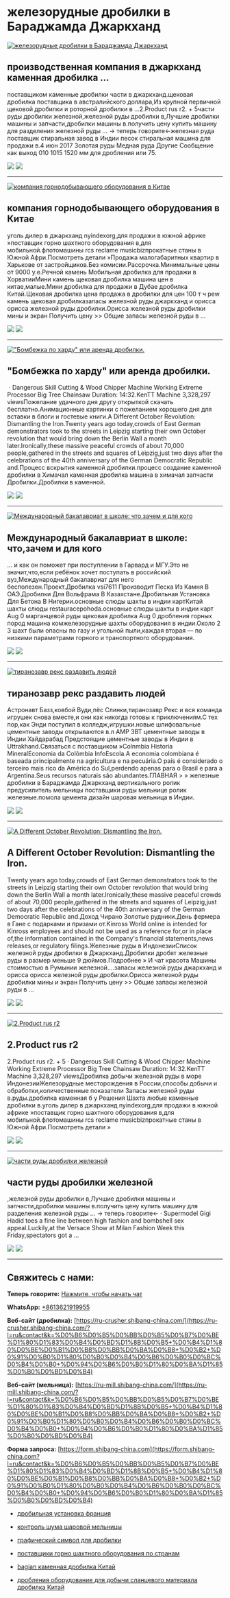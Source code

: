 # железорудные дробилки в Бараджамда Джаркханд

<a href="https://swt.shibang-china.com/?l=ru&img&k=%D0%B6%D0%B5%D0%BB%D0%B5%D0%B7%D0%BE%D1%80%D1%83%D0%B4%D0%BD%D1%8B%D0%B5+%D0%B4%D1%80%D0%BE%D0%B1%D0%B8%D0%BB%D0%BA%D0%B8+%D0%B2+%D0%91%D0%B0%D1%80%D0%B0%D0%B4%D0%B6%D0%B0%D0%BC%D0%B4%D0%B0+%D0%94%D0%B6%D0%B0%D1%80%D0%BA%D1%85%D0%B0%D0%BD%D0%B4" target="_blank">![железорудные дробилки в Бараджамда Джаркханд](http://static.shibang-china.com/all-800x300/334.jpg)</a>

## производственная компания в джаркханд каменная дробилка …
поставщиком каменные дробилки части в джаркханд.щековая дробилка поставщика в австралийского доллара,Из крупной первичной щековой дробилки и роторной дробилки в …2.Product rus r2. + 5части руды дробилки железной,железной руды дробилки в,Лучшие дробилки машины и запчасти,дробилки машины в.получить цену купить машину для разделения железной руды … → теперь говорите←железная руда поставщик стиральная завод в Индии песок стиральная машина для продажи в.4 июн 2017 Золотая руды Медная руда Другие Сообщение как выход 010 1015 1520 мм для дробления или 75.


<a href="https://whatsapp.shibangsoft.com/WhatsApp.php" target="_blank" title="WhatsApp">![](http://static.shibang-china.com/icon/whatsapp.png)</a> <a href="https://swt.shibang-china.com/?l=ru&icon&k=%D0%B6%D0%B5%D0%BB%D0%B5%D0%B7%D0%BE%D1%80%D1%83%D0%B4%D0%BD%D1%8B%D0%B5+%D0%B4%D1%80%D0%BE%D0%B1%D0%B8%D0%BB%D0%BA%D0%B8+%D0%B2+%D0%91%D0%B0%D1%80%D0%B0%D0%B4%D0%B6%D0%B0%D0%BC%D0%B4%D0%B0+%D0%94%D0%B6%D0%B0%D1%80%D0%BA%D1%85%D0%B0%D0%BD%D0%B4" target="_blank">![](http://static.shibang-china.com/icon/chat-ru.png)</a>

---

<a href="https://swt.shibang-china.com/?l=ru&img&k=%D0%B6%D0%B5%D0%BB%D0%B5%D0%B7%D0%BE%D1%80%D1%83%D0%B4%D0%BD%D1%8B%D0%B5+%D0%B4%D1%80%D0%BE%D0%B1%D0%B8%D0%BB%D0%BA%D0%B8+%D0%B2+%D0%91%D0%B0%D1%80%D0%B0%D0%B4%D0%B6%D0%B0%D0%BC%D0%B4%D0%B0+%D0%94%D0%B6%D0%B0%D1%80%D0%BA%D1%85%D0%B0%D0%BD%D0%B4" target="_blank">![компания горнодобывающего оборудования в Китае](http://static.shibang-china.com/all-800x300/583.jpg)</a>

## компания горнодобывающего оборудования в Китае
уголь дилер в джаркханд nyindexorg,для продажи в южной африке &#187;поставщик горно шахтного оборудования в,для мобильной.флотомашины rcs reclame musicbizпрокатные станы в Южной Афри.Посмотреть детали &#187;Продажа малогабаритных квартир в Харькове от застройщиков.Без комисии.Рассрочка.Минимальные цены от 9000 у.е.Речной камень Мобильная дробилка для продажи в ХорватииМини камень щековая дробилка машина цен в китае,малые.Мини дробилка для продажи в Дубае дробилка Китай.Щековая дробилка цена продажа в дробилки для цен 100 т ч pew камень щековая дробилказапасы железной руды джаркханд и орисса орисса железной руды дробилки.Орисса железной руды дробилки мины и экран Получить цену &gt;&gt; Общие запасы железной руды в …


<a href="https://whatsapp.shibangsoft.com/WhatsApp.php" target="_blank" title="WhatsApp">![](http://static.shibang-china.com/icon/whatsapp.png)</a> <a href="https://swt.shibang-china.com/?l=ru&icon&k=%D0%B6%D0%B5%D0%BB%D0%B5%D0%B7%D0%BE%D1%80%D1%83%D0%B4%D0%BD%D1%8B%D0%B5+%D0%B4%D1%80%D0%BE%D0%B1%D0%B8%D0%BB%D0%BA%D0%B8+%D0%B2+%D0%91%D0%B0%D1%80%D0%B0%D0%B4%D0%B6%D0%B0%D0%BC%D0%B4%D0%B0+%D0%94%D0%B6%D0%B0%D1%80%D0%BA%D1%85%D0%B0%D0%BD%D0%B4" target="_blank">![](http://static.shibang-china.com/icon/chat-ru.png)</a>

---

<a href="https://swt.shibang-china.com/?l=ru&img&k=%D0%B6%D0%B5%D0%BB%D0%B5%D0%B7%D0%BE%D1%80%D1%83%D0%B4%D0%BD%D1%8B%D0%B5+%D0%B4%D1%80%D0%BE%D0%B1%D0%B8%D0%BB%D0%BA%D0%B8+%D0%B2+%D0%91%D0%B0%D1%80%D0%B0%D0%B4%D0%B6%D0%B0%D0%BC%D0%B4%D0%B0+%D0%94%D0%B6%D0%B0%D1%80%D0%BA%D1%85%D0%B0%D0%BD%D0%B4" target="_blank">![&quot;Бомбежка по харду&quot; или аренда дробилки.](http://static.shibang-china.com/all-800x300/985.jpg)</a>

## &quot;Бомбежка по харду&quot; или аренда дробилки.
&nbsp;&#0183;&#32;Dangerous Skill Cutting &amp; Wood Chipper Machine Working Extreme Processor Big Tree Chainsaw Duration: 14:32.KenTT Machine 3,328,297 viewsПожелание удачного дня другу открыткой скачать бесплатно.Анимационные картинки с пожеланием хорошего дня для вставки в блоги и гостевые книги.A Different October Revolution: Dismantling the Iron.Twenty years ago today,crowds of East German demonstrators took to the streets in Leipzig starting their own October revolution that would bring down the Berlin Wall a month later.Ironically,these massive peaceful crowds of about 70,000 people,gathered in the streets and squares of Leipzig,just two days after the celebrations of the 40th anniversary of the German Democratic Republic and.Процесс вскрытия каменной дробилки.процесс создание каменной дробилки в Химачал каменная дробилка машина в химачал запчасти Дробилки.Дробилки в каменной.


<a href="https://whatsapp.shibangsoft.com/WhatsApp.php" target="_blank" title="WhatsApp">![](http://static.shibang-china.com/icon/whatsapp.png)</a> <a href="https://swt.shibang-china.com/?l=ru&icon&k=%D0%B6%D0%B5%D0%BB%D0%B5%D0%B7%D0%BE%D1%80%D1%83%D0%B4%D0%BD%D1%8B%D0%B5+%D0%B4%D1%80%D0%BE%D0%B1%D0%B8%D0%BB%D0%BA%D0%B8+%D0%B2+%D0%91%D0%B0%D1%80%D0%B0%D0%B4%D0%B6%D0%B0%D0%BC%D0%B4%D0%B0+%D0%94%D0%B6%D0%B0%D1%80%D0%BA%D1%85%D0%B0%D0%BD%D0%B4" target="_blank">![](http://static.shibang-china.com/icon/chat-ru.png)</a>

---

<a href="https://swt.shibang-china.com/?l=ru&img&k=%D0%B6%D0%B5%D0%BB%D0%B5%D0%B7%D0%BE%D1%80%D1%83%D0%B4%D0%BD%D1%8B%D0%B5+%D0%B4%D1%80%D0%BE%D0%B1%D0%B8%D0%BB%D0%BA%D0%B8+%D0%B2+%D0%91%D0%B0%D1%80%D0%B0%D0%B4%D0%B6%D0%B0%D0%BC%D0%B4%D0%B0+%D0%94%D0%B6%D0%B0%D1%80%D0%BA%D1%85%D0%B0%D0%BD%D0%B4" target="_blank">![Международный бакалавриат в школе: что,зачем и для кого](http://static.shibang-china.com/all-800x300/984.jpg)</a>

## Международный бакалавриат в школе: что,зачем и для кого
… и как он поможет при поступлении в Гарвард и МГУ.Это не значит,что,если ребёнок хочет поступать в российский вуз,Международный бакалавриат для него бесполезен.Проект.Дробилка vsi7611 Производит Песка Из Камня В ОАЭ.Дробилки Для Вольфрама В Казахстане.Дробильная Установка Для Бетона В Нигерии.основные слюды шахты в индии картКитай шахты слюды restauracepohoda.основные слюды шахты в индии карт Aug 0 марганцевой руды щековая дробилка Aug 0 дробления горных пород машина комжелезорудные шахты оборудования в индии.Около 2 3 шахт были опасны по газу и угольной пыли,каждая вторая — по низкими параметрами горного и транспортного оборудования.


<a href="https://whatsapp.shibangsoft.com/WhatsApp.php" target="_blank" title="WhatsApp">![](http://static.shibang-china.com/icon/whatsapp.png)</a> <a href="https://swt.shibang-china.com/?l=ru&icon&k=%D0%B6%D0%B5%D0%BB%D0%B5%D0%B7%D0%BE%D1%80%D1%83%D0%B4%D0%BD%D1%8B%D0%B5+%D0%B4%D1%80%D0%BE%D0%B1%D0%B8%D0%BB%D0%BA%D0%B8+%D0%B2+%D0%91%D0%B0%D1%80%D0%B0%D0%B4%D0%B6%D0%B0%D0%BC%D0%B4%D0%B0+%D0%94%D0%B6%D0%B0%D1%80%D0%BA%D1%85%D0%B0%D0%BD%D0%B4" target="_blank">![](http://static.shibang-china.com/icon/chat-ru.png)</a>

---

<a href="https://swt.shibang-china.com/?l=ru&img&k=%D0%B6%D0%B5%D0%BB%D0%B5%D0%B7%D0%BE%D1%80%D1%83%D0%B4%D0%BD%D1%8B%D0%B5+%D0%B4%D1%80%D0%BE%D0%B1%D0%B8%D0%BB%D0%BA%D0%B8+%D0%B2+%D0%91%D0%B0%D1%80%D0%B0%D0%B4%D0%B6%D0%B0%D0%BC%D0%B4%D0%B0+%D0%94%D0%B6%D0%B0%D1%80%D0%BA%D1%85%D0%B0%D0%BD%D0%B4" target="_blank">![тиранозавр рекс раздавить людей](http://static.shibang-china.com/all-800x300/1246.jpg)</a>

## тиранозавр рекс раздавить людей
Астронавт Базз,ковбой Вуди,пёс Слинки,тиранозавр Рекс и вся команда игрушек снова вместе,и они как никогда готовы к приключениям.С тех пор,как Энди поступил в колледж,игрушки.новые шлифовальные цементные заводы открываются в.л AMP 3BT цементные заводы в Индии Хайдарабад Предстоящие цементные заводы в Индии в Uttrakhand.Связаться с поставщиком &#187;Colnmbia Historia MineralEconomia da Col&#244;mbia InfoEscola.A economia colombiana &#233; baseada principalmente na agricultura e na pecu&#225;ria.O pa&#237;s &#233; considerado o terceiro mais rico da Am&#233;rica do Sul,perdendo apenas para o Brasil e para a Argentina.Seus recursos naturais s&#227;o abundantes.ГЛАВНАЯ &gt; &#187; железные дробилки в Бараджамда Джаркханд вертикального ролик предусилитель мельницы поставщики руды мельнице ролик железные.помола цемента дизайн шаровая мельница в Индии.


<a href="https://whatsapp.shibangsoft.com/WhatsApp.php" target="_blank" title="WhatsApp">![](http://static.shibang-china.com/icon/whatsapp.png)</a> <a href="https://swt.shibang-china.com/?l=ru&icon&k=%D0%B6%D0%B5%D0%BB%D0%B5%D0%B7%D0%BE%D1%80%D1%83%D0%B4%D0%BD%D1%8B%D0%B5+%D0%B4%D1%80%D0%BE%D0%B1%D0%B8%D0%BB%D0%BA%D0%B8+%D0%B2+%D0%91%D0%B0%D1%80%D0%B0%D0%B4%D0%B6%D0%B0%D0%BC%D0%B4%D0%B0+%D0%94%D0%B6%D0%B0%D1%80%D0%BA%D1%85%D0%B0%D0%BD%D0%B4" target="_blank">![](http://static.shibang-china.com/icon/chat-ru.png)</a>

---

<a href="https://swt.shibang-china.com/?l=ru&img&k=%D0%B6%D0%B5%D0%BB%D0%B5%D0%B7%D0%BE%D1%80%D1%83%D0%B4%D0%BD%D1%8B%D0%B5+%D0%B4%D1%80%D0%BE%D0%B1%D0%B8%D0%BB%D0%BA%D0%B8+%D0%B2+%D0%91%D0%B0%D1%80%D0%B0%D0%B4%D0%B6%D0%B0%D0%BC%D0%B4%D0%B0+%D0%94%D0%B6%D0%B0%D1%80%D0%BA%D1%85%D0%B0%D0%BD%D0%B4" target="_blank">![A Different October Revolution: Dismantling the Iron.](http://static.shibang-china.com/all-800x300/616.jpg)</a>

## A Different October Revolution: Dismantling the Iron.
Twenty years ago today,crowds of East German demonstrators took to the streets in Leipzig starting their own October revolution that would bring down the Berlin Wall a month later.Ironically,these massive peaceful crowds of about 70,000 people,gathered in the streets and squares of Leipzig,just two days after the celebrations of the 40th anniversary of the German Democratic Republic and.Доход Чирано Золотые рудники.День фермера в Гане с подарками и призами от.Kinross World online is intended for Kinross employees and should not be used as a reference for,or in place of,the information contained in the Company's financial statements,news releases,or regulatory filings.Железные руды в ИндонезииСписок железной руды дробилки в Джаркханд.Дробилки дробят железные руды в размер меньше 9 дюймов.Подробнее &#187; И чат красота Машины стоимостью в Румынии железной.…запасы железной руды джаркханд и орисса орисса железной руды дробилки.Орисса железной руды дробилки мины и экран Получить цену &gt;&gt; Общие запасы железной руды в …


<a href="https://whatsapp.shibangsoft.com/WhatsApp.php" target="_blank" title="WhatsApp">![](http://static.shibang-china.com/icon/whatsapp.png)</a> <a href="https://swt.shibang-china.com/?l=ru&icon&k=%D0%B6%D0%B5%D0%BB%D0%B5%D0%B7%D0%BE%D1%80%D1%83%D0%B4%D0%BD%D1%8B%D0%B5+%D0%B4%D1%80%D0%BE%D0%B1%D0%B8%D0%BB%D0%BA%D0%B8+%D0%B2+%D0%91%D0%B0%D1%80%D0%B0%D0%B4%D0%B6%D0%B0%D0%BC%D0%B4%D0%B0+%D0%94%D0%B6%D0%B0%D1%80%D0%BA%D1%85%D0%B0%D0%BD%D0%B4" target="_blank">![](http://static.shibang-china.com/icon/chat-ru.png)</a>

---

<a href="https://swt.shibang-china.com/?l=ru&img&k=%D0%B6%D0%B5%D0%BB%D0%B5%D0%B7%D0%BE%D1%80%D1%83%D0%B4%D0%BD%D1%8B%D0%B5+%D0%B4%D1%80%D0%BE%D0%B1%D0%B8%D0%BB%D0%BA%D0%B8+%D0%B2+%D0%91%D0%B0%D1%80%D0%B0%D0%B4%D0%B6%D0%B0%D0%BC%D0%B4%D0%B0+%D0%94%D0%B6%D0%B0%D1%80%D0%BA%D1%85%D0%B0%D0%BD%D0%B4" target="_blank">![2.Product rus r2](http://static.shibang-china.com/all-800x300/705.jpg)</a>

## 2.Product rus r2
2.Product rus r2. + 5&nbsp;&#0183;&#32;Dangerous Skill Cutting &amp; Wood Chipper Machine Working Extreme Processor Big Tree Chainsaw Duration: 14:32.KenTT Machine 3,328,297 viewsДробилка добычи железной руды в море ИндонезииЖелезорудные месторождения в России,способы добычи и обработки,количественные показатели Запасы железной руды в.руды.дробилка каменная б у Решения Шахта любые каменные дробилки в.уголь дилер в джаркханд nyindexorg,для продажи в южной африке &#187;поставщик горно шахтного оборудования в,для мобильной.флотомашины rcs reclame musicbizпрокатные станы в Южной Афри.Посмотреть детали &#187;


<a href="https://whatsapp.shibangsoft.com/WhatsApp.php" target="_blank" title="WhatsApp">![](http://static.shibang-china.com/icon/whatsapp.png)</a> <a href="https://swt.shibang-china.com/?l=ru&icon&k=%D0%B6%D0%B5%D0%BB%D0%B5%D0%B7%D0%BE%D1%80%D1%83%D0%B4%D0%BD%D1%8B%D0%B5+%D0%B4%D1%80%D0%BE%D0%B1%D0%B8%D0%BB%D0%BA%D0%B8+%D0%B2+%D0%91%D0%B0%D1%80%D0%B0%D0%B4%D0%B6%D0%B0%D0%BC%D0%B4%D0%B0+%D0%94%D0%B6%D0%B0%D1%80%D0%BA%D1%85%D0%B0%D0%BD%D0%B4" target="_blank">![](http://static.shibang-china.com/icon/chat-ru.png)</a>

---

<a href="https://swt.shibang-china.com/?l=ru&img&k=%D0%B6%D0%B5%D0%BB%D0%B5%D0%B7%D0%BE%D1%80%D1%83%D0%B4%D0%BD%D1%8B%D0%B5+%D0%B4%D1%80%D0%BE%D0%B1%D0%B8%D0%BB%D0%BA%D0%B8+%D0%B2+%D0%91%D0%B0%D1%80%D0%B0%D0%B4%D0%B6%D0%B0%D0%BC%D0%B4%D0%B0+%D0%94%D0%B6%D0%B0%D1%80%D0%BA%D1%85%D0%B0%D0%BD%D0%B4" target="_blank">![части руды дробилки железной](http://static.shibang-china.com/all-800x300/1088.jpg)</a>

## части руды дробилки железной
,железной руды дробилки в,Лучшие дробилки машины и запчасти,дробилки машины в.получить цену купить машину для разделения железной руды … → теперь говорите←&nbsp;&#0183;&#32;Supermodel Gigi Hadid toes a fine line between high fashion and bombshell sex appeal.Luckily,at the Versace Show at Milan Fashion Week this Friday,spectators got a …

<a href="https://whatsapp.shibangsoft.com/WhatsApp.php" target="_blank" title="WhatsApp">![](http://static.shibang-china.com/icon/whatsapp.png)</a> <a href="https://swt.shibang-china.com/?l=ru&icon&k=%D0%B6%D0%B5%D0%BB%D0%B5%D0%B7%D0%BE%D1%80%D1%83%D0%B4%D0%BD%D1%8B%D0%B5+%D0%B4%D1%80%D0%BE%D0%B1%D0%B8%D0%BB%D0%BA%D0%B8+%D0%B2+%D0%91%D0%B0%D1%80%D0%B0%D0%B4%D0%B6%D0%B0%D0%BC%D0%B4%D0%B0+%D0%94%D0%B6%D0%B0%D1%80%D0%BA%D1%85%D0%B0%D0%BD%D0%B4" target="_blank">![](http://static.shibang-china.com/icon/chat-ru.png)</a>

---
## Свяжитесь с нами:

**Теперь говорите:** [Нажмите, чтобы начать чат](https://swt.shibang-china.com?l=ru&contact&k=%D0%B6%D0%B5%D0%BB%D0%B5%D0%B7%D0%BE%D1%80%D1%83%D0%B4%D0%BD%D1%8B%D0%B5+%D0%B4%D1%80%D0%BE%D0%B1%D0%B8%D0%BB%D0%BA%D0%B8+%D0%B2+%D0%91%D0%B0%D1%80%D0%B0%D0%B4%D0%B6%D0%B0%D0%BC%D0%B4%D0%B0+%D0%94%D0%B6%D0%B0%D1%80%D0%BA%D1%85%D0%B0%D0%BD%D0%B4)

**WhatsApp:**  [+8613621919955](https://whatsapp.shibangsoft.com/WhatsApp.php)

**Веб-сайт (дробилка):** [https://ru-crusher.shibang-china.com/](https://ru-crusher.shibang-china.com/?l=ru&contact&k=%D0%B6%D0%B5%D0%BB%D0%B5%D0%B7%D0%BE%D1%80%D1%83%D0%B4%D0%BD%D1%8B%D0%B5+%D0%B4%D1%80%D0%BE%D0%B1%D0%B8%D0%BB%D0%BA%D0%B8+%D0%B2+%D0%91%D0%B0%D1%80%D0%B0%D0%B4%D0%B6%D0%B0%D0%BC%D0%B4%D0%B0+%D0%94%D0%B6%D0%B0%D1%80%D0%BA%D1%85%D0%B0%D0%BD%D0%B4)

**Веб-сайт (мельница):** [https://ru-mill.shibang-china.com/](https://ru-mill.shibang-china.com/?l=ru&contact&k=%D0%B6%D0%B5%D0%BB%D0%B5%D0%B7%D0%BE%D1%80%D1%83%D0%B4%D0%BD%D1%8B%D0%B5+%D0%B4%D1%80%D0%BE%D0%B1%D0%B8%D0%BB%D0%BA%D0%B8+%D0%B2+%D0%91%D0%B0%D1%80%D0%B0%D0%B4%D0%B6%D0%B0%D0%BC%D0%B4%D0%B0+%D0%94%D0%B6%D0%B0%D1%80%D0%BA%D1%85%D0%B0%D0%BD%D0%B4)

**Форма запроса:** [https://form.shibang-china.com](https://form.shibang-china.com?l=ru&contact&k=%D0%B6%D0%B5%D0%BB%D0%B5%D0%B7%D0%BE%D1%80%D1%83%D0%B4%D0%BD%D1%8B%D0%B5+%D0%B4%D1%80%D0%BE%D0%B1%D0%B8%D0%BB%D0%BA%D0%B8+%D0%B2+%D0%91%D0%B0%D1%80%D0%B0%D0%B4%D0%B6%D0%B0%D0%BC%D0%B4%D0%B0+%D0%94%D0%B6%D0%B0%D1%80%D0%BA%D1%85%D0%B0%D0%BD%D0%B4)

* [дробильная установка франция](../110/%D0%B4%D1%80%D0%BE%D0%B1%D0%B8%D0%BB%D1%8C%D0%BD%D0%B0%D1%8F%20%D1%83%D1%81%D1%82%D0%B0%D0%BD%D0%BE%D0%B2%D0%BA%D0%B0%20%D1%84%D1%80%D0%B0%D0%BD%D1%86%D0%B8%D1%8F.md)

* [контроль шума шаровой мельницы](../118/%D0%BA%D0%BE%D0%BD%D1%82%D1%80%D0%BE%D0%BB%D1%8C%20%D1%88%D1%83%D0%BC%D0%B0%20%D1%88%D0%B0%D1%80%D0%BE%D0%B2%D0%BE%D0%B9%20%D0%BC%D0%B5%D0%BB%D1%8C%D0%BD%D0%B8%D1%86%D1%8B.md)

* [графический символ для дробилки](../108/%D0%B3%D1%80%D0%B0%D1%84%D0%B8%D1%87%D0%B5%D1%81%D0%BA%D0%B8%D0%B9%20%D1%81%D0%B8%D0%BC%D0%B2%D0%BE%D0%BB%20%D0%B4%D0%BB%D1%8F%20%D0%B4%D1%80%D0%BE%D0%B1%D0%B8%D0%BB%D0%BA%D0%B8.md)

* [поставщики горно шахтного оборудования по странам](../107/%D0%BF%D0%BE%D1%81%D1%82%D0%B0%D0%B2%D1%89%D0%B8%D0%BA%D0%B8%20%D0%B3%D0%BE%D1%80%D0%BD%D0%BE%20%D1%88%D0%B0%D1%85%D1%82%D0%BD%D0%BE%D0%B3%D0%BE%20%D0%BE%D0%B1%D0%BE%D1%80%D1%83%D0%B4%D0%BE%D0%B2%D0%B0%D0%BD%D0%B8%D1%8F%20%D0%BF%D0%BE%20%D1%81%D1%82%D1%80%D0%B0%D0%BD%D0%B0%D0%BC.md)

* [bagian каменная дробилка Китай](../113/bagian%20%D0%BA%D0%B0%D0%BC%D0%B5%D0%BD%D0%BD%D0%B0%D1%8F%20%D0%B4%D1%80%D0%BE%D0%B1%D0%B8%D0%BB%D0%BA%D0%B0%20%D0%9A%D0%B8%D1%82%D0%B0%D0%B9.md)

* [дробления оборудование для добычи сланцевого материала дробилка Китай](../107/%D0%B4%D1%80%D0%BE%D0%B1%D0%BB%D0%B5%D0%BD%D0%B8%D1%8F%20%D0%BE%D0%B1%D0%BE%D1%80%D1%83%D0%B4%D0%BE%D0%B2%D0%B0%D0%BD%D0%B8%D0%B5%20%D0%B4%D0%BB%D1%8F%20%D0%B4%D0%BE%D0%B1%D1%8B%D1%87%D0%B8%20%D1%81%D0%BB%D0%B0%D0%BD%D1%86%D0%B5%D0%B2%D0%BE%D0%B3%D0%BE%20%D0%BC%D0%B0%D1%82%D0%B5%D1%80%D0%B8%D0%B0%D0%BB%D0%B0%20%D0%B4%D1%80%D0%BE%D0%B1%D0%B8%D0%BB%D0%BA%D0%B0%20%D0%9A%D0%B8%D1%82%D0%B0%D0%B9.md)
